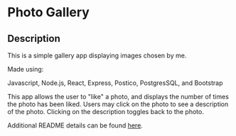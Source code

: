 # Photo Gallery

## Description

This is a simple gallery app displaying images chosen by me.

Made using:

Javascript,
Node.js,
React,
Express,
Postico,
PostgresSQL,
and Bootstrap

This app allows the user to "like" a photo, and displays the number of times the photo has been liked. Users may click on the photo to see a description of the photo. Clicking on the description toggles back to the photo.


Additional README details can be found [here](https://github.com/PrimeAcademy/readme-template/blob/master/README.md).
